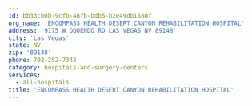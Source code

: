 ```yaml
---
id: bb33cb0b-9cfb-46fb-bdb5-b2e49db1580f
org_name: 'ENCOMPASS HEALTH DESERT CANYON REHABILITATION HOSPITAL'
address: '9175 W OQUENDO RD LAS VEGAS NV 89148'
city: 'Las Vegas'
state: NV
zip: '89148'
phone: 702-252-7342
category: hospitals-and-surgery-centers
services:
  - all-hospitals
title: 'ENCOMPASS HEALTH DESERT CANYON REHABILITATION HOSPITAL'
---
```

